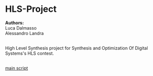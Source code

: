 # HLS-Project

**Authors:**<br>
Luca Dalmasso<br>
Alessandro Landra<br>

<br>
High Level Synthesis project for Synthesis and Optimization Of Digital Systems's HLS contest.
<br>
<br>

[main script](contest.tcl)
